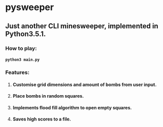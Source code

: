 # pysweeper
## Just another CLI minesweeper, implemented in Python3.5.1.


### How to play:
#### `python3 main.py`
 

### Features:
1. #### Customise grid dimensions and amount of bombs from user input.
2. #### Place bombs in random squares.
3. #### Implements flood fill algorithm to open empty squares.
4. #### Saves high scores to a file.
